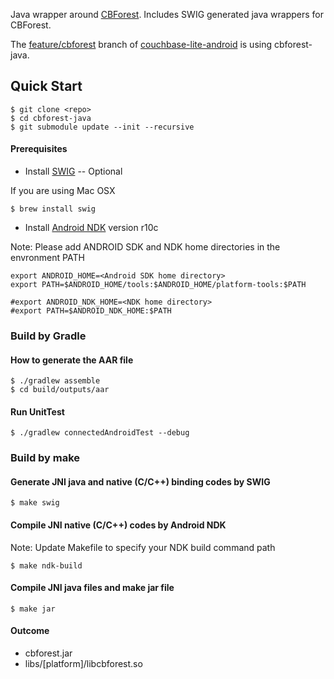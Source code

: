 
Java wrapper around [CBForest](https://github.com/couchbaselabs/cbforest).  Includes SWIG generated java wrappers for CBForest.

The [feature/cbforest](https://github.com/couchbase/couchbase-lite-android/tree/feature/cbforest) branch of [couchbase-lite-android](https://github.com/couchbase/couchbase-lite-android) is using cbforest-java.

## Quick Start

```
$ git clone <repo>
$ cd cbforest-java
$ git submodule update --init --recursive
```
#### Prerequisites
* Install [SWIG](http://www.swig.org/)  -- Optional

If you are using Mac OSX
```
$ brew install swig
```
* Install [Android NDK](https://developer.android.com/tools/sdk/ndk/index.html) version r10c

Note: Please add ANDROID SDK and NDK home directories in the envronment PATH
```
export ANDROID_HOME=<Android SDK home directory>
export PATH=$ANDROID_HOME/tools:$ANDROID_HOME/platform-tools:$PATH

#export ANDROID_NDK_HOME=<NDK home directory>
#export PATH=$ANDROID_NDK_HOME:$PATH
```

### Build by Gradle

#### How to generate the AAR file
```
$ ./gradlew assemble
$ cd build/outputs/aar
```
#### Run UnitTest
```
$ ./gradlew connectedAndroidTest --debug
```

### Build by make

#### Generate JNI java and native (C/C++) binding codes by SWIG
```
$ make swig
```
#### Compile JNI native (C/C++) codes by Android NDK
Note: Update Makefile to specify your NDK build command path
```
$ make ndk-build
```
#### Compile JNI java files and make jar file
```
$ make jar
```

#### Outcome 
* cbforest.jar
* libs/[platform]/libcbforest.so
